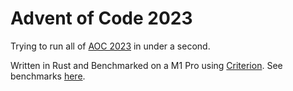 # Advent of Code 2023


Trying to run all of [AOC 2023](https://adventofcode.com) in under a second.

Written in Rust and Benchmarked on a M1 Pro using [Criterion](https://bheisler.github.io/criterion.rs/book/criterion_rs.html). See benchmarks [here](https://htmlpreview.github.io/?https://github.com/Kintelligence/advent-of-code-2023/blob/master/target/criterion/report/index.html).
